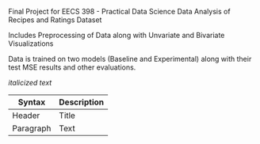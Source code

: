 Final Project for EECS 398 - Practical Data Science
Data Analysis of Recipes and Ratings Dataset

Includes Preprocessing of Data along with Unvariate and Bivariate Visualizations

Data is trained on two models (Baseline and Experimental) along with their test MSE results and other evaluations.

*italicized text*

| Syntax | Description |
| ----------- | ----------- |
| Header | Title |
| Paragraph | Text |
